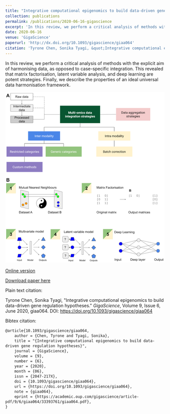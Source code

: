 ```yaml
---
title: "Integrative computational epigenomics to build data-driven gene regulation hypotheses"
collection: publications
permalink: /publications/2020-06-16-gigascience
excerpt: 'In this review, we perform a critical analysis of methods with the explicit aim of harmonizing data, as opposed to case-specific integration.'
date: 2020-06-16
venue: 'GigaScience'
paperurl: 'http://dx.doi.org/10.1093/gigascience/giaa064'
citation: 'Tyrone Chen, Sonika Tyagi, &quot;Integrative computational epigenomics to build data-driven gene regulation hypotheses.&quot; <i>GigaScience</i>, Volume 9, Issue 6, June 2020, giaa064. DOI: https://doi.org/10.1093/gigascience/giaa064'
---
```

In this review, we perform a critical analysis of methods with the explicit aim of harmonising data, as opposed to case-specific integration. This revealed that matrix factorisation, latent variable analysis, and deep learning are potent strategies. Finally, we describe the properties of an ideal universal data harmonisation framework.

![](../files/giaa064fig3.jpeg)

[Online version](http://dx.doi.org/10.1093/gigascience/giaa064)

[Download paper here](http://tyronechen.github.io/files/giaa064.pdf)

Plain text citation:

Tyrone Chen, Sonika Tyagi, &quot;Integrative computational epigenomics to build data-driven gene regulation hypotheses.&quot; <i>GigaScience</i>, Volume 9, Issue 6, June 2020, giaa064. DOI: https://doi.org/10.1093/gigascience/giaa064

Bibtex citation:
```
@article{10.1093/gigascience/giaa064,
    author = {Chen, Tyrone and Tyagi, Sonika},
    title = "{Integrative computational epigenomics to build data-driven gene regulation hypotheses}",
    journal = {GigaScience},
    volume = {9},
    number = {6},
    year = {2020},
    month = {06},
    issn = {2047-217X},
    doi = {10.1093/gigascience/giaa064},
    url = {https://doi.org/10.1093/gigascience/giaa064},
    note = {giaa064},
    eprint = {https://academic.oup.com/gigascience/article-pdf/9/6/giaa064/33393761/giaa064.pdf},
}
```
